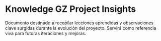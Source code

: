 # Knowledge GZ Project Insights

Documento destinado a recopilar lecciones aprendidas y
observaciones clave surgidas durante la evolución del proyecto.
Servirá como referencia viva para futuras iteraciones y mejoras.
